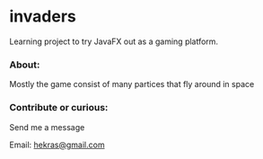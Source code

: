 # invaders
Learning project to try JavaFX out as a gaming platform. 
### About:
Mostly the game consist of many partices that fly around in space
### Contribute or curious:
Send me a message

Email: hekras@gmail.com
